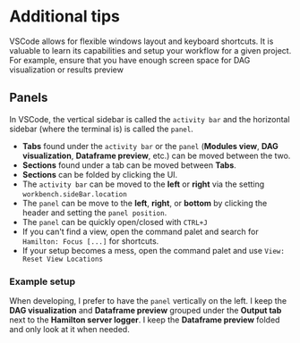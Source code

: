 # Additional tips
VSCode allows for flexible windows layout and keyboard shortcuts. It is valuable to learn its capabilities and setup your workflow for a given project. For example, ensure that you have enough screen space for DAG visualization or results preview

## Panels
In VSCode, the vertical sidebar is called the `activity bar` and the horizontal sidebar (where the terminal is) is called the `panel`.

- **Tabs** found under the `activity bar` or the `panel` (**Modules view**, **DAG visualization**, **Dataframe preview**, etc.) can be moved between the two.
- **Sections** found under a tab can be moved between **Tabs**.
- **Sections** can be folded by clicking the UI.
- The `activity bar` can be moved to the **left** or **right** via the setting `workbench.sideBar.location`
- The `panel` can be move to the **left**, **right**, or **bottom** by clicking the header and setting the `panel position`.
- The `panel` can be quickly open/closed with `CTRL+J`
- If you can't find a view, open the command palet and search for `Hamilton: Focus [...]` for shortcuts.
- If your setup becomes a mess, open the command palet and use `View: Reset View Locations`

### Example setup
When developing, I prefer to have the `panel` vertically on the left. I keep the **DAG visualization** and **Dataframe preview** grouped under the **Output tab** next to the **Hamilton server logger**. I keep the **Dataframe preview** folded and only look at it when needed.
